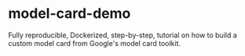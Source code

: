# model-card-demo
Fully reproducible, Dockerized, step-by-step, tutorial on how to build a custom model card from Google's model card toolkit.
